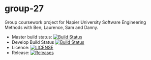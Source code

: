 # group-27
Group coursework project for Napier University Software Engineering Methods with Ben, Laurence, Sam and Danny.

- Master build status: [![Build Status](https://travis-ci.com/dodo721/group-27.svg?branch=master)](https://travis-ci.com/dodo721/group-27)
- Develop Build Status [![Build Status](https://travis-ci.org/dodo721/group-27.svg?branch=develop)](https://travis-ci.org/dodo721/group-27)
- Licence: [![LICENSE](https://img.shields.io/github/license/dodo721/group-27.svg?style=flat-square)](https://github.com/dodo721/group-27/blob/master/LICENSE)
- Release: [![Releases](https://img.shields.io/github/release/dodo721/group-27/all.svg?style=flat-square)](https://github.com/dodo721/group-27/releases)